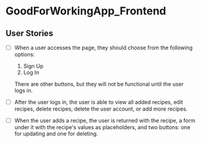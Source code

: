 # GoodForWorkingApp_Frontend


## User Stories

- [ ] When a user accesses the page, they should choose from the following options:
  1. Sign Up
  1. Log In
  
  There are other buttons, but they will not be functional until the user logs in. 
  
 - [ ] After the user logs in, the user is able to view all added recipes, edit recipes, delete recipes, delete the user account, or add more recipes.
  

- [ ] When the user adds a recipe, the user is returned with the recipe, a form under it with the recipe's values as placeholders, and two buttons: one for updating and one for deleting. 
